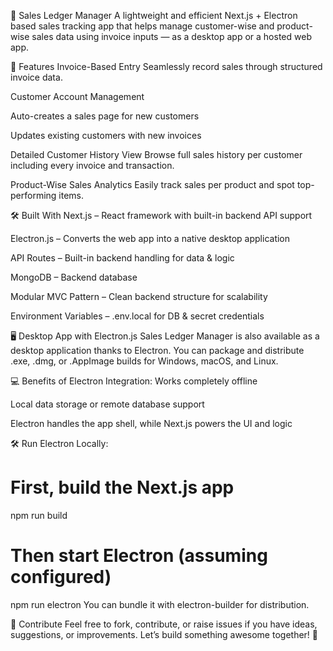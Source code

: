 📘 Sales Ledger Manager
A lightweight and efficient Next.js + Electron based sales tracking app that helps manage customer-wise and product-wise sales data using invoice inputs — as a desktop app or a hosted web app.

🚀 Features
Invoice-Based Entry
Seamlessly record sales through structured invoice data.

Customer Account Management

Auto-creates a sales page for new customers

Updates existing customers with new invoices

Detailed Customer History View
Browse full sales history per customer including every invoice and transaction.

Product-Wise Sales Analytics
Easily track sales per product and spot top-performing items.

🛠️ Built With
Next.js – React framework with built-in backend API support

Electron.js – Converts the web app into a native desktop application

API Routes – Built-in backend handling for data & logic

MongoDB – Backend database

Modular MVC Pattern – Clean backend structure for scalability

Environment Variables – .env.local for DB & secret credentials

🖥️ Desktop App with Electron.js
Sales Ledger Manager is also available as a desktop application thanks to Electron.
You can package and distribute .exe, .dmg, or .AppImage builds for Windows, macOS, and Linux.

💻 Benefits of Electron Integration:
Works completely offline

Local data storage or remote database support

Electron handles the app shell, while Next.js powers the UI and logic

🛠️ Run Electron Locally:

# First, build the Next.js app
npm run build

# Then start Electron (assuming configured)
npm run electron
You can bundle it with electron-builder for distribution.

🤝 Contribute
Feel free to fork, contribute, or raise issues if you have ideas, suggestions, or improvements.
Let’s build something awesome together! 💪
